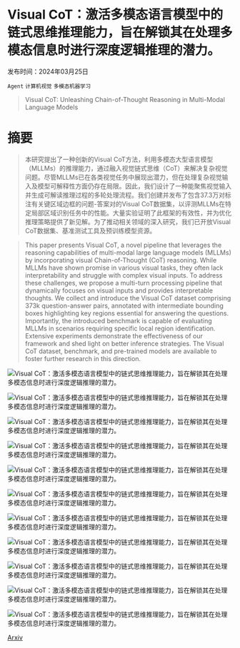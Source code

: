 # Visual CoT：激活多模态语言模型中的链式思维推理能力，旨在解锁其在处理多模态信息时进行深度逻辑推理的潜力。

发布时间：2024年03月25日

`Agent` `计算机视觉` `多模态机器学习`

> Visual CoT: Unleashing Chain-of-Thought Reasoning in Multi-Modal Language Models

# 摘要

> 本研究提出了一种创新的Visual CoT方法，利用多模态大型语言模型（MLLMs）的推理能力，通过融入视觉链式思维（CoT）来解决复杂视觉问题。尽管MLLMs已在各类视觉任务中展现出潜力，但在处理复杂视觉输入及模型可解释性方面仍存在局限。因此，我们设计了一种能聚焦视觉输入并生成可解读推理过程的多轮处理流程。我们创建并发布了包含37.3万对标注有关键区域边框的问题-答案对的Visual CoT数据集，以评测MLLMs在特定局部区域识别任务中的性能。大量实验证明了此框架的有效性，并为优化推理策略提供了新见解。为了推动相关领域的深入研究，我们已开放Visual CoT数据集、基准测试工具及预训练模型资源。

> This paper presents Visual CoT, a novel pipeline that leverages the reasoning capabilities of multi-modal large language models (MLLMs) by incorporating visual Chain-of-Thought (CoT) reasoning. While MLLMs have shown promise in various visual tasks, they often lack interpretability and struggle with complex visual inputs. To address these challenges, we propose a multi-turn processing pipeline that dynamically focuses on visual inputs and provides interpretable thoughts. We collect and introduce the Visual CoT dataset comprising 373k question-answer pairs, annotated with intermediate bounding boxes highlighting key regions essential for answering the questions. Importantly, the introduced benchmark is capable of evaluating MLLMs in scenarios requiring specific local region identification. Extensive experiments demonstrate the effectiveness of our framework and shed light on better inference strategies. The Visual CoT dataset, benchmark, and pre-trained models are available to foster further research in this direction.

![Visual CoT：激活多模态语言模型中的链式思维推理能力，旨在解锁其在处理多模态信息时进行深度逻辑推理的潜力。](../../../paper_images/2403.16999/x1.png)

![Visual CoT：激活多模态语言模型中的链式思维推理能力，旨在解锁其在处理多模态信息时进行深度逻辑推理的潜力。](../../../paper_images/2403.16999/dataset_stat.png)

![Visual CoT：激活多模态语言模型中的链式思维推理能力，旨在解锁其在处理多模态信息时进行深度逻辑推理的潜力。](../../../paper_images/2403.16999/x2.png)

![Visual CoT：激活多模态语言模型中的链式思维推理能力，旨在解锁其在处理多模态信息时进行深度逻辑推理的潜力。](../../../paper_images/2403.16999/tokens_vs_acc.png)

![Visual CoT：激活多模态语言模型中的链式思维推理能力，旨在解锁其在处理多模态信息时进行深度逻辑推理的潜力。](../../../paper_images/2403.16999/x3.png)

![Visual CoT：激活多模态语言模型中的链式思维推理能力，旨在解锁其在处理多模态信息时进行深度逻辑推理的潜力。](../../../paper_images/2403.16999/x4.png)

![Visual CoT：激活多模态语言模型中的链式思维推理能力，旨在解锁其在处理多模态信息时进行深度逻辑推理的潜力。](../../../paper_images/2403.16999/x5.png)

![Visual CoT：激活多模态语言模型中的链式思维推理能力，旨在解锁其在处理多模态信息时进行深度逻辑推理的潜力。](../../../paper_images/2403.16999/x6.png)

![Visual CoT：激活多模态语言模型中的链式思维推理能力，旨在解锁其在处理多模态信息时进行深度逻辑推理的潜力。](../../../paper_images/2403.16999/x7.png)

![Visual CoT：激活多模态语言模型中的链式思维推理能力，旨在解锁其在处理多模态信息时进行深度逻辑推理的潜力。](../../../paper_images/2403.16999/x8.png)

![Visual CoT：激活多模态语言模型中的链式思维推理能力，旨在解锁其在处理多模态信息时进行深度逻辑推理的潜力。](../../../paper_images/2403.16999/x9.png)

[Arxiv](https://arxiv.org/abs/2403.16999)